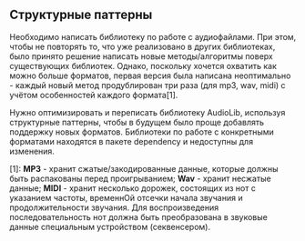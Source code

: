 ## Структурные паттерны

Необходимо написать библиотеку по работе с аудиофайлами. 
При этом, чтобы не повторять то, что уже реализовано в других библиотеках, было принято решение написать новые методы/алгоритмы поверх существующих библиотек.
Однако, поскольку хочется охватить как можно больше форматов, первая версия была написана неоптимально - 
каждый новый метод продублирован три раза (для mp3, wav, midi) с учётом особенностей каждого формата[1].

Нужно оптимизировать и переписать библиотеку AudioLib, используя структурные паттерны, чтобы в будущем было проще добавлять поддержку новых форматов.
Библиотеки по работе с конкретными форматами находятся в пакете dependency и недоступны для изменения. 

[1]: 
    **MP3** - хранит сжатые/закодированные данные, которые должны быть распакованы перед проигрыванием;
    **Wav** - хранит несжатые данные;
    **MIDI** - хранит несколько дорожек, состоящих из нот с указанием частоты, временнОй отсечки начала звучания и продолжительности звучания.
Для воспроизведения последовательность нот должна быть преобразована в звуковые данные специальным устройством (секвенсером).